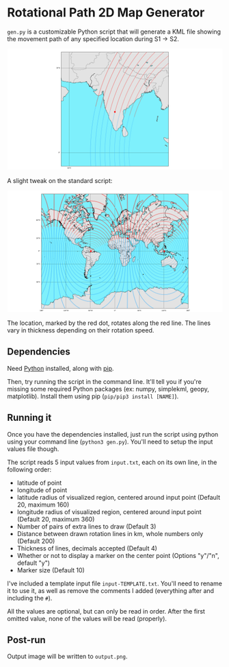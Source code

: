 # Rotational Path 2D Map Generator

`gen.py` is a customizable Python script that will generate a KML file showing the movement path of any specified location during S1 -> S2.

![x](img/india.png "india viz")

A slight tweak on the standard script:

![x](img/globe.png "world viz")

The location, marked by the red dot, rotates along the red line. The lines vary in thickness depending on their rotation speed.

## Dependencies

Need [Python](https://www.python.org/downloads/) installed, along with [pip](https://pip.pypa.io/en/stable/installation/).

Then, try running the script in the command line. It'll tell you if you're missing some required Python packages (ex: numpy, simplekml, geopy, matplotlib). Install them using pip (`pip/pip3 install [NAME]`).

## Running it

Once you have the dependencies installed, just run the script using python using your command line (`python3 gen.py`). You'll need to setup the input values file though.

The script reads 5 input values from `input.txt`, each on its own line, in the following order:
- latitude of point
- longitude of point
- latitude radius of visualized region, centered around input point (Default 20, maximum 160)
- longitude radius of visualized region, centered around input point (Default 20, maximum 360)
- Number of pairs of extra lines to draw (Default 3)
- Distance between drawn rotation lines in km, whole numbers only (Default 200)
- Thickness of lines, decimals accepted (Default 4)
- Whether or not to display a marker on the center point (Options "y"/"n", default "y")
- Marker size (Default 10)

I've included a template input file `input-TEMPLATE.txt`. You'll need to rename it to use it, as well as remove the comments I added (everything after and including the `#`).

All the values are optional, but can only be read in order. After the first omitted value, none of the values will be read (properly).

## Post-run

Output image will be written to `output.png`.
